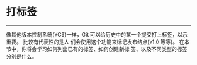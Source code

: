 # 打标签
---- 
像其他版本控制系统(VCS)一样，Git 可以给历史中的某一个提交打上标签，以示重要。 比较有代表性的是人 们会使用这个功能来标记发布结点(v1.0 等等)。 在本节中，你将会学习如何列出已有的标签、如何创建新标 签、以及不同类型的标签分别是什么。 


